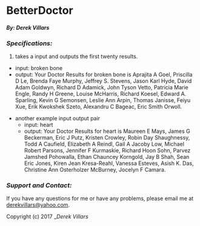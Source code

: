 # __BetterDoctor__
#### __*By: Derek Villars*__

### _Specifications:_
1. takes a input and outputs the first twenty results.
  + input: broken bone
  + output: Your Doctor Results for broken bone is Aprajita A Goel, Priscilla D Le, Brenda Faye Murphy, Jeffrey S. Stevens, Jason Karl Hyde, David Adam Goldwyn, Richard D Adamick, John Tyson Vetto, Patricia Marie Engle, Randy H Greene, Louise McHarris, Richard Koesel, Edward A. Sparling, Kevin G Semonsen, Leslie Ann Arpin, Thomas Janisse, Feiyu Xue, Erik Kwokshek Szeto, Alexandru C Bageac, Eric Smith Orwoll.
- another example input output pair
  + input: heart
  + output: Your Doctor Results for heart is Maureen E Mays, James G Beckerman, Eric J Putz, Kristen Crowley, Robin Day Shaughnessy, Todd A Caufield, Elizabeth A Reindl, Gail A Jacoby Low, Michael Robert Parsons, Jennifer F Kurmaskie, Richard Hoon Sohn, Parvez Jamshed Pohowalla, Ethan Chauncey Korngold, Jay B Shah, Sean Eric Jones, Kiren Jean Kresa-Reahl, Vanessa Esteves, Asish K. Das, Christine Ann Osterholzer McBurney, Jocelyn F Camara.


### _Support and Contact:_
If you have any questions for me or have any problems, please email me at derekvillars@yahoo.com.

Copyright (c) 2017 __Derek Villars_
